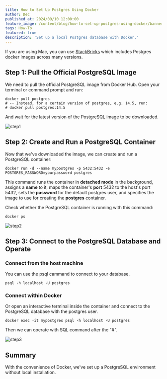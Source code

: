 ```yaml
---
title: How to Set Up Postgres Using Docker
author: Dec
published_at: 2024/09/10 12:00:00
feature_image: /content/blog/how-to-set-up-postgres-using-docker/banner.webp
tags: How-To
featured: true
description: 'Set up a local Postgres database with Docker.'
---
```


<HintBlock type="info">

If you are using Mac, you can use [StackBricks](https://www.bytebase.com/blog/free-tools-to-start-local-database-on-mac/) which includes Postgres docker images across many versions.

</HintBlock>

## Step 1: Pull the Official PostgreSQL Image

We need to pull the official PostgreSQL image from Docker Hub. Open your terminal or command prompt and run:

```text
docker pull postgres
# -- Instead, for a certain version of postgres, e.g. 14.5, run:
# docker pull postgres:14.5
```

And wait for the latest version of the PostgreSQL image to be downloaded.

![step1](/content/blog/how-to-set-up-postgres-using-docker/step1.webp)

## Step 2: Create and Run a PostgreSQL Container

Now that we've downloaded the image, we can create and run a PostgreSQL container:

```text
docker run -d --name mypostgres -p 5432:5432 -e POSTGRES_PASSWORD=yourpassword postgres
```

This command runs the container in **detached mode** in the background, assigns a **name** to it, maps the container's **port** 5432 to the host's port 5432, sets the **password** for the default postgres user, and specifies the image to use for creating the **postgres** container.

Check whether the PostgreSQL container is running with this command:

```text
docker ps
```

![step2](/content/blog/how-to-set-up-postgres-using-docker/step2.webp)

## Step 3: Connect to the PostgreSQL Database and Operate

### Connect from the host machine

You can use the psql cammand to connect to your database.

```text
psql -h localhost -U postgres
```

### Connect within Docker

Or open an interactive terminal inside the container and connect to the PostgreSQL database with the postgres user.

```text
docker exec -it mypostgres psql -h localhost -U postgres
```

Then we can operate with SQL command after the "#".

![step3](/content/blog/how-to-set-up-postgres-using-docker/step3.webp)

## Summary

With the convenience of Docker, we've set up a PostgreSQL environment without local installation.